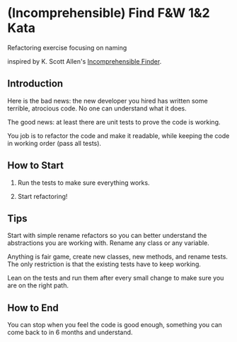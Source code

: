 # (Incomprehensible) Find F&W 1&2 Kata

Refactoring exercise focusing on naming

inspired by K. Scott Allen's [Incomprehensible Finder](https://github.com/codecop/Finder-Refactoring-Kata).

## Introduction

Here is the bad news: the new developer you hired has written some terrible, atrocious code.
No one can understand what it does.

The good news: at least there are unit tests to prove the code is working.

You job is to refactor the code and make it readable, while keeping the code in working order (pass all tests).

## How to Start

1. Run the tests to make sure everything works.

2. Start refactoring!

## Tips

Start with simple rename refactors so you can better understand the abstractions you are working with. Rename any class or any variable.

Anything is fair game, create new classes, new methods, and rename tests.
The only restriction is that the existing tests have to keep working.

Lean on the tests and run them after every small change to make sure you are on the right path.

## How to End

You can stop when you feel the code is good enough, something you can come back to in 6 months and understand.
